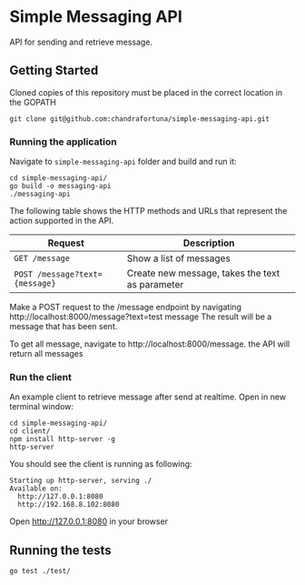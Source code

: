 # Simple Messaging API

API for sending and retrieve message. 

## Getting Started

Cloned copies of this repository must be placed in the correct location in the GOPATH

```
git clone git@github.com:chandrafortuna/simple-messaging-api.git
```

### Running the application

Navigate to `simple-messaging-api` folder and build and run it:

```
cd simple-messaging-api/
go build -o messaging-api
./messaging-api
```

The following table shows the HTTP methods and URLs that represent the action supported in the API.

| Request  | Description |
| ------------- | ------------- |
| `GET /message`  | Show a list of messages  |
| `POST /message?text={message}`  | Create new message, takes the text as parameter  |

Make a POST request to the /message endpoint by navigating http://localhost:8000/message?text=test message
The result will be a message that has been sent.

To get all message, navigate to http://localhost:8000/message. the API will return all messages

### Run the client

An example client to retrieve message after send at realtime. Open in new terminal window:

```
cd simple-messaging-api/
cd client/
npm install http-server -g
http-server
```

You should see the client is running as following:
```
Starting up http-server, serving ./
Available on:
  http://127.0.0.1:8080
  http://192.168.8.102:8080
```

Open http://127.0.0.1:8080 in your browser

## Running the tests

```
go test ./test/
```
